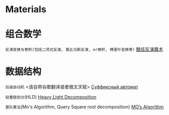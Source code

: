 # Materials
# 组合数学

`反演变换与卷积(包括二项式反演, 莫比乌斯反演, or卷积, 傅里叶变换等)`
[酷炫反演魔术](http://vfleaking.blog.uoj.ac/slide/87#/1)

# 数据结构

`后缀自动机`
<请自带谷歌翻译或者俄文天赋>
[Суффиксный автомат](http://e-maxx.ru/algo/suffix_automata)

`轻重链剖分`(HLD)
[Heavy Light Decomposition](https://blog.anudeep2011.com/heavy-light-decomposition/)

`莫队算法`(Mo's Algorithm, Query Square root decomposition)
[MO’s Algorithm](https://blog.anudeep2011.com/mos-algorithm/)
